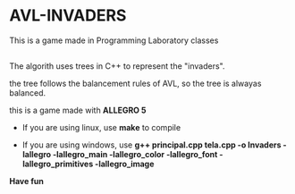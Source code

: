 # AVL-INVADERS

This is a game made in Programming Laboratory classes

##
The algorith uses trees in C++ to represent the "invaders".

the tree follows the balancement rules of AVL, so the tree is alwayas balanced.

this is a game made with **ALLEGRO 5**

- If you are using linux, use **make** to compile

- If you are using windows, use **g++  principal.cpp tela.cpp  -o Invaders  -lallegro -lallegro_main  -lallegro_color -lallegro_font -lallegro_primitives -lallegro_image**

**Have fun**
